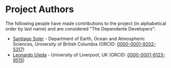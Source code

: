 # Project Authors

The following people have made contributions to the project (in alphabetical
order by last name) and are considered "The Dependente Developers":

* [Santiago Soler](https://github.com/santisoler) - Department of Earth, Ocean and Atmospheric Sciences, University of British Columbia (ORCID: [0000-0001-9202-5317](https://www.orcid.org/0000-0001-9202-5317))
* [Leonardo Uieda](https://github.com/leouieda) - University of Liverpool, UK (ORCID: [0000-0001-6123-9515](https://www.orcid.org/0000-0001-6123-9515))
